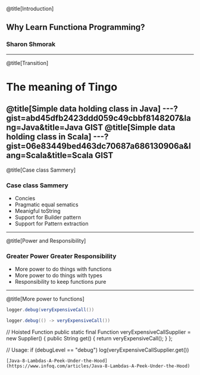 @title[Introduction]
## Why Learn Functiona Programming?

### Sharon Shmorak
---
@title[Transition]
# The meaning of Tingo
@title[Simple data holding class in Java]
---?gist=abd45dfb2423ddd059c49cbbf8148207&lang=Java&title=Java GIST
@title[Simple data holding class in Scala]
---?gist=06e83449bed463dc70687a686130906a&lang=Scala&title=Scala GIST
---
@title[Case class Sammery]
### Case class Sammery
* Concies
* Pragmatic equal sematics 
* Meanigful toString
* Support for Builder pattern
* Support for Pattern extraction
---
@title[Power and Responsibility]
### Greater Power Greater Responsibility
* More power to do things with functions
* More power to do things with types 
* Responsibility to keep functions pure
---
@title[More power to functions]
```java
logger.debug(veryExpensiveCall())
```
```java
logger.debug(() -> veryExpensiveCall())
```
// Hoisted Function
public static final Function<String> veryExpensiveCallSupplier = new Supplier<String>() {
    public String get() {
        return veryExpensiveCall();
    }
}; 

// Usage:
if (debugLevel == "debug")
  log(veryExpensiveCallSupplier.get())
```
[Java-8-Lambdas-A-Peek-Under-the-Hood](https://www.infoq.com/articles/Java-8-Lambdas-A-Peek-Under-the-Hood)
